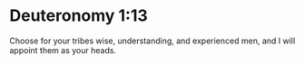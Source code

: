 # Deuteronomy 1:13

Choose for your tribes wise, understanding, and experienced men, and I will appoint them as your heads.
